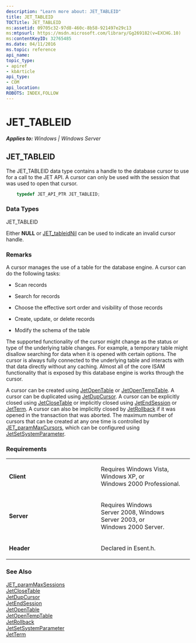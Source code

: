 ```yaml
---
description: "Learn more about: JET_TABLEID"
title: JET_TABLEID
TOCTitle: JET_TABLEID
ms:assetid: 09705c32-97d8-460c-8b58-921497e29c13
ms:mtpsurl: https://msdn.microsoft.com/library/Gg269182(v=EXCHG.10)
ms:contentKeyID: 32765485
ms.date: 04/11/2016
ms.topic: reference
api_name: 
topic_type: 
- apiref
- kbArticle
api_type: 
- COM
api_location: 
ROBOTS: INDEX,FOLLOW
---
```


# JET_TABLEID


_**Applies to:** Windows | Windows Server_

## JET_TABLEID

The JET_TABLEID data type contains a handle to the database cursor to use for a call to the JET API. A cursor can only be used with the session that was used to open that cursor.

```cpp
    typedef JET_API_PTR JET_TABLEID;
```

### Data Types

JET_TABLEID

Either **NULL** or [JET_tableidNil](./invalid-handle-constants.md) can be used to indicate an invalid cursor handle.

### Remarks

A cursor manages the use of a table for the database engine. A cursor can do the following tasks:

  - Scan records

  - Search for records

  - Choose the effective sort order and visibility of those records

  - Create, update, or delete records

  - Modify the schema of the table

The supported functionality of the cursor might change as the status or type of the underlying table changes. For example, a temporary table might disallow searching for data when it is opened with certain options. The cursor is always fully connected to the underlying table and interacts with that data directly without any caching. Almost all of the core ISAM functionality that is exposed by this database engine is works through the cursor.

A cursor can be created using [JetOpenTable](./jetopentable-function.md) or [JetOpenTempTable](./jetopentemptable-function.md). A cursor can be duplicated using [JetDupCursor](./jetdupcursor-function.md). A cursor can be explicitly closed using [JetCloseTable](./jetclosetable-function.md) or implicitly closed using [JetEndSession](./jetendsession-function.md) or [JetTerm](./jetterm-function.md). A cursor can also be implicitly closed by [JetRollback](./jetrollback-function.md) if it was opened in the transaction that was aborted. The maximum number of cursors that can be created at any one time is controlled by [JET_paramMaxCursors](./resource-parameters.md), which can be configured using [JetSetSystemParameter](./jetsetsystemparameter-function.md).

### Requirements

<table>
<colgroup>
<col style="width: 50%" />
<col style="width: 50%" />
</colgroup>
<tbody>
<tr class="odd">
<td><p><strong>Client</strong></p></td>
<td><p>Requires Windows Vista, Windows XP, or Windows 2000 Professional.</p></td>
</tr>
<tr class="even">
<td><p><strong>Server</strong></p></td>
<td><p>Requires Windows Server 2008, Windows Server 2003, or Windows 2000 Server.</p></td>
</tr>
<tr class="odd">
<td><p><strong>Header</strong></p></td>
<td><p>Declared in Esent.h.</p></td>
</tr>
</tbody>
</table>


### See Also

[JET_paramMaxSessions](./resource-parameters.md)  
[JetCloseTable](./jetclosetable-function.md)  
[JetDupCursor](./jetdupcursor-function.md)  
[JetEndSession](./jetendsession-function.md)  
[JetOpenTable](./jetopentable-function.md)  
[JetOpenTempTable](./jetopentemptable-function.md)  
[JetRollback](./jetrollback-function.md)  
[JetSetSystemParameter](./jetsetsystemparameter-function.md)  
[JetTerm](./jetterm-function.md)
